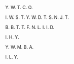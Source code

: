 

Y. W. T. C. O.

I. W. S. T. Y. W. D. T. S. N. J. T.

B. B. T. T. F. N. L. I. I. D.

I. H. Y.

Y. W. M. B. A.

I. L. Y.
